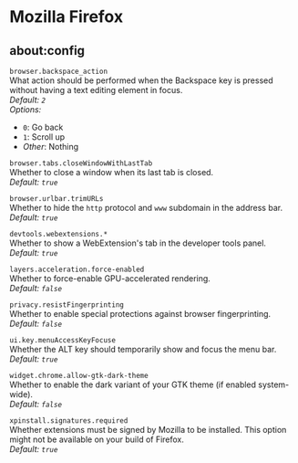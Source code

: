 # Mozilla Firefox

## about:config

`browser.backspace_action`  
What action should be performed when the Backspace key is pressed without having
a text editing element in focus.  
_Default: `2`_  
_Options:_

- `0`: Go back
- `1`: Scroll up
- _Other_: Nothing

`browser.tabs.closeWindowWithLastTab`  
Whether to close a window when its last tab is closed.  
_Default: `true`_  

`browser.urlbar.trimURLs`  
Whether to hide the `http` protocol and `www` subdomain in the address bar.  
_Default: `true`_  

`devtools.webextensions.*`  
Whether to show a WebExtension's tab in the developer tools panel.  
_Default: `true`_  

`layers.acceleration.force-enabled`  
Whether to force-enable GPU-accelerated rendering.  
_Default: `false`_  

`privacy.resistFingerprinting`  
Whether to enable special protections against browser fingerprinting.  
_Default: `false`_  

`ui.key.menuAccessKeyFocuse`  
Whether the ALT key should temporarily show and focus the menu bar.  
_Default: `true`_  

`widget.chrome.allow-gtk-dark-theme`  
Whether to enable the dark variant of your GTK theme (if enabled system-wide).  
_Default: `false`_  

`xpinstall.signatures.required`  
Whether extensions must be signed by Mozilla to be installed. This option might
not be available on your build of Firefox.  
_Default: `true`_  
